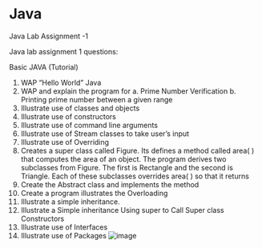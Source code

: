 # Java
Java Lab Assignment -1

Java lab assignment 1 questions:

Basic JAVA (Tutorial)
1.	WAP “Hello World” Java
2.	WAP and explain the program for
a.	Prime Number Verification
b.	Printing prime number between a given range
3.	Illustrate use of classes and objects
4.	Illustrate use of constructors
5.	Illustrate use of command line arguments
6.	Illustrate use of Stream classes to take user’s input 
7.	Illustrate use of Overriding
8.	Creates a super class called Figure. Its defines a method called area( ) that computes the area of an object. The program derives two subclasses from       Figure. The first is Rectangle and the second is Triangle. Each of these subclasses overrides area( ) so that it returns
9.	Create the Abstract class and implements the method
10.	Create a program illustrates the Overloading
11.	Illustrate a simple inheritance.
12.	Illustrate a Simple inheritance Using super to Call Super class Constructors
13.	Illustrate use of Interfaces
14.	Illustrate use of Packages
![image](https://user-images.githubusercontent.com/82380992/172060295-c34294d9-29ec-40c8-8292-eb38eafafb49.png)
